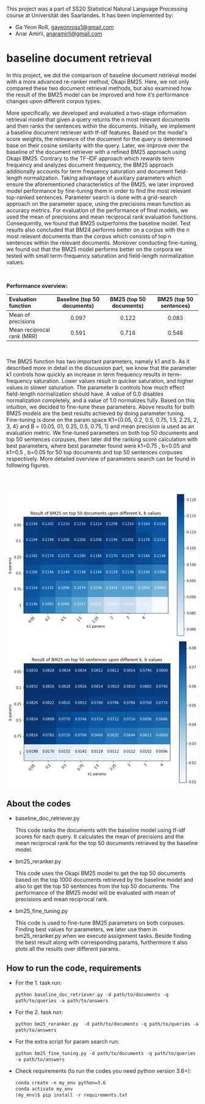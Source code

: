 This project was a part of SS20 Statistical Natural Language Processing course at Universität des Saarlandes. It has been implemented by:
- Ga Yeon Roß, gayeonross1@gmail.com
- Anar Amirli, anaramirli@gmail.com

# baseline document retrieval
In this project, we did the comparison of baseline document retrieval model with a more advanced re-ranker method, Okapi BM25. Here, we not only compared these two document retrieval methods, but also examined how the result of the BM25 model can be improved and how it’s performance changes upon different corpus types.

More specifically, we developed and evaluated a two-stage information retrieval model that given a query returns the n most relevant documents and then ranks the sentences within the documents. Initially, we implement a baseline document retriever with tf-idf features. Based on the model's score weights, the relevance of the document for the query is determined base on their cosine similarity with the query. Later, we improve over the baseline of the document retriever with a refined BM25 approach using Okapi BM25. Contrary to the TF-IDF approach which rewards term frequency and analyzes document frequency, the BM25 approach additionally accounts for term frequency saturation and document field-length normalization. Taking advantage of auxiliary parameters which ensure the aforementioned characteristics of the BM25, we later improved model performance by fine-tuning them in order to find the most relevant top-ranked sentences. Parameter search is done with a grid-search approach on the parameter space, using the precisions mean function as accuracy metrics. For evaluation of the performance of final models, we used the mean of precisions and mean reciprocal rank evaluation functions. Consequently, we found that BM25 outperforms the baseline model. Test results also concluded that BM24 performs better on a corpus with the n most relevant documents than the corpus which consists of top n sentences within the relevant documents. Moreover conducting fine-tuning, we found out that the BM25 model performs better on the corpora we tested with small term-frequency saturation and field-length normalization values.

</br>

**Performance overview:**

| Evaluation function | Baseline (top 50 documents) | BM25 (top 50 documents) | BM25 (top 50 sentences)
| :--- | :---: | :---: | :---: 
| Mean of precisions | 0.097 | 0.122 | 0.083
| Mean reciprocal rank (MRR) | 0.591 | 0.716 | 0.548

</br>

The BM25 function has two important parameters, namely k1 and b. As it described more in detail in the discussion part, we know that the parameter k1 controls how quickly an increase in term frequency results in term-frequency saturation. Lower values result in quicker saturation, and higher values in slower saturation. The parameter b controls how much effect field-length normalization should have. A value of 0.0 disables normalization completely, and a value of 1.0 normalizes fully. Based on this intuition, we decided to fine-tune these parameters. Above results for both BM25 models are the best results achieved by doing parameter tuning. Fine-tuning is done on the param space K1={0.05, 0.2, 0.5, 0.75, 1.5, 2.25, 2, 3, 4} and B = {0.05, 01, 0.25, 0.5, 0.75, 1} and mean precision is used as an evaluation metric. We fine-tuned parameters on both top 50 documents and top 50 sentences corpuses, then later did the ranking score calculation with best parameters, where best parameter found were k1=0.75 , b=0.05 and  k1=0.5 , b=0.05 for 50 top documents and top 50 sentences corpuses respectively. More detailed overview of parameters search can be found in following figures.

</br>
</br>

![](https://github.com/anaramirli/snlp/blob/master/assets/result1.png)
</br>
![](https://github.com/anaramirli/snlp/blob/master/assets/result2.png)

## About the codes 

- baseline_doc_retriever.py
	
	This code ranks the documents with the baseline model using tf-idf scores for each query. 
	It calculates the mean of precisions and the mean reciprocal rank for the top 50 documents retrieved by the baseline model.

- bm25_reranker.py 

	This code uses the Okapi BM25 model to get the top 50 documents based on the top 1000 documents retrieved by the baseline model and also to get the top 50 sentences from the top 50 documents.
	The performance of the BM25 model will be evaluated with mean of precisions and mean reciprocal rank. 

- bm25_fine_tuning.py

	This code is used to fine-tune BM25 parameters on both corpuses. Finding best values for parameters, we later use them in bm25_reranker.py when we execute assignment tasks. Beside finding the best result along with corresponding params, furthermore it also plots all the results over different params.


## How to run the code, requirements

- For the 1. task run:

    ```
    python baseline_doc_retriever.py -d path/to/documents -q path/to/queries -a path/to/answers
    ```
- For the 2. task run:

    ```
    python bm25_reranker.py  -d path/to/documents -q path/to/queries -a path/to/answers
    ```

- For the extra script for param search run:

    ```
    python bm25_fine_tuning.py -d path/to/documents -q path/to/queries -a path/to/answers
    ```
    
- Check requirements (to run the codes you need python version 3.6+):

    ```
    conda create -n my_env python=3.6
    conda activate my_env
    (my_env)$ pip install -r requirements.txt 
    ```

